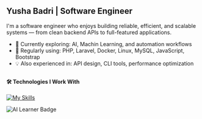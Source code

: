 <h2>Yusha Badri | Software Engineer  </h2>
I'm a software engineer who enjoys building reliable, efficient, and scalable systems — from clean backend APIs to full-featured applications.  

- 🧠 Currently exploring: AI, Machin Learning, and automation workflows  
- 🧰 Regularly using: PHP, Laravel, Docker, Linux, MySQL, JavaScript, Bootstrap  
- 💡 Also experienced in: API design, CLI tools, performance optimization  
<h2></h2>
<h4>🛠 Technologies I Work With <br></h4>

[![My Skills](https://skillicons.dev/icons?i=php,laravel,js,bootstrap,mysql,python,docker,linux)](https://skillicons.dev)

<img src="https://img.shields.io/badge/AI-Learner-informational?style=for-the-badge&logo=openai&logoColor=white&color=6e40c9" alt="AI Learner Badge">

<!--
### 📊 GitHub Stats

<p align="center">
  <a href="https://github.com/yushabadri">
    <img src="https://github-readme-streak-stats.herokuapp.com/?user=yushabadri&stroke=ffffff&background=1c1917&ring=6366f1&fire=6366f1&currStreakNum=ffffff&currStreakLabel=6366f1&sideNums=ffffff&sideLabels=ffffff&dates=ffffff&hide_border=true" />
  </a>
</p>
-->


